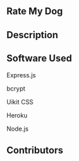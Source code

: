 ## Rate My Dog

## Description

## Software Used
Express.js

bcrypt

Uikit CSS

Heroku

Node.js



## Contributors
